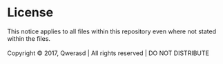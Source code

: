 # License

This notice applies to all files within this repository even where not stated within the files.<br>
<br>
Copyright © 2017, Qwerasd | All rights reserved | DO NOT DISTRIBUTE
